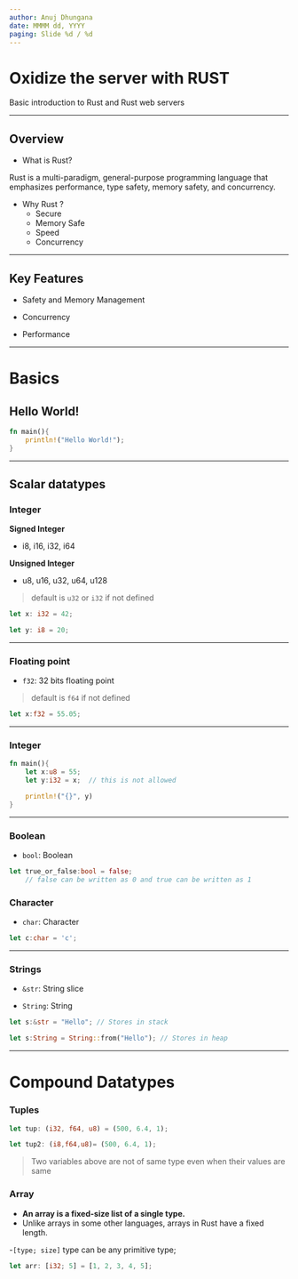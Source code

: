 ```yaml
---
author: Anuj Dhungana
date: MMMM dd, YYYY
paging: Slide %d / %d
---
```


# Oxidize the server with RUST

Basic introduction to Rust and Rust web servers

---

## Overview

- What is Rust?

Rust is a multi-paradigm, general-purpose programming language that emphasizes performance, type safety, memory safety, and concurrency.

- Why Rust ?
    - Secure
    - Memory Safe
    - Speed
    - Concurrency
---

## Key Features

- Safety and Memory Management

- Concurrency

- Performance

---

# Basics

## Hello World!

```rust
fn main(){
    println!("Hello World!");
}
```

---

## Scalar datatypes

### Integer

**Signed Integer**

- i8, i16, i32, i64

**Unsigned Integer**
  
- u8, u16, u32, u64, u128

> default is `u32` or `i32` if not defined

```rust
let x: i32 = 42;

let y: i8 = 20;
```

___


### Floating point

- `f32`: 32 bits floating point

> default is `f64` if not defined

```rust
let x:f32 = 55.05;
```

---

### Integer

```rust
fn main(){
    let x:u8 = 55;
    let y:i32 = x;  // this is not allowed

    println!("{}", y)
}
```

---


### Boolean

- `bool`: Boolean

```rust
let true_or_false:bool = false;
    // false can be written as 0 and true can be written as 1
```

### Character

- `char`: Character

```rust
let c:char = 'c';
```

---

### Strings

- `&str`: String slice

- `String`: String

```rust
let s:&str = "Hello"; // Stores in stack

let s:String = String::from("Hello"); // Stores in heap
```

---

# Compound Datatypes

### Tuples

```rust
let tup: (i32, f64, u8) = (500, 6.4, 1);

let tup2: (i8,f64,u8)= (500, 6.4, 1);
```

> Two variables above are not of same type even when their values are same

### Array

- **An array is a fixed-size list of a single type.**
- Unlike arrays in some other languages, arrays in Rust have a fixed length.

-`[type; size]` type can be any primitive type;

```rust
let arr: [i32; 5] = [1, 2, 3, 4, 5];
```

